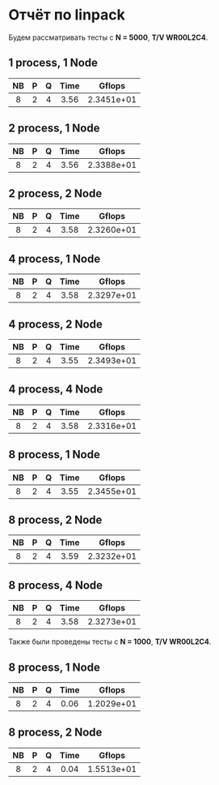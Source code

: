 # Отчёт по linpack

Будем рассматривать тесты с **N = 5000**, **T/V WR00L2C4**.

## 1 process, 1 Node

| NB  |  P  |  Q  | Time |     Gflops     |
| :-: | :-: | :-: | :--: | :------------: |
|  8  |  2  |  4  | 3.56 |   2.3451e+01   |

## 2 process, 1 Node

| NB  |  P  |  Q  | Time |     Gflops     |
| :-: | :-: | :-: | :--: | :------------: |
|  8  |  2  |  4  | 3.56 |   2.3388e+01   |

## 2 process, 2 Node

| NB  |  P  |  Q  | Time |     Gflops     |
| :-: | :-: | :-: | :--: | :------------: |
|  8  |  2  |  4  | 3.58 |     2.3260e+01 |

## 4 process, 1 Node
| NB  |  P  |  Q  | Time |     Gflops     |
| :-: | :-: | :-: | :--: | :------------: |
|  8  |  2  |  4  | 3.58 |     2.3297e+01 |

## 4 process, 2 Node
| NB  |  P  |  Q  | Time |     Gflops     |
| :-: | :-: | :-: | :--: | :------------: |
|  8  |  2  |  4  | 3.55 |   2.3493e+01   |

## 4 process, 4 Node
| NB  |  P  |  Q  | Time |     Gflops     |
| :-: | :-: | :-: | :--: | :------------: |
|  8  |  2  |  4  | 3.58 |    2.3316e+01  |

## 8 process, 1 Node
| NB  |  P  |  Q  | Time |     Gflops     |
| :-: | :-: | :-: | :--: | :------------: |
|  8  |  2  |  4  | 3.55 |     2.3455e+01 |

## 8 process, 2 Node
| NB  |  P  |  Q  | Time |     Gflops     |
| :-: | :-: | :-: | :--: | :------------: |
|  8  |  2  |  4  | 3.59 |    2.3232e+01  |

## 8 process, 4 Node
| NB  |  P  |  Q  | Time |     Gflops     |
| :-: | :-: | :-: | :--: | :------------: |
|  8  |  2  |  4  | 3.58 |    2.3273e+01  |

Также были проведены тесты с **N = 1000**, **T/V WR00L2C4**.

## 8 process, 1 Node
| NB  |  P  |  Q  | Time |     Gflops     |
| :-: | :-: | :-: | :--: | :------------: |
|  8  |  2  |  4  | 0.06 |     1.2029e+01 |

## 8 process, 2 Node
| NB  |  P  |  Q  | Time |     Gflops     |
| :-: | :-: | :-: | :--: | :------------: |
|  8  |  2  |  4  | 0.04 |   1.5513e+01   |
